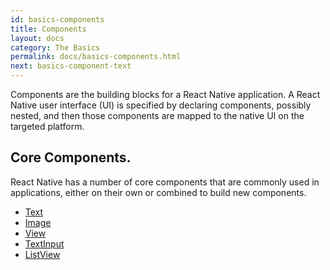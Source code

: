 ```yaml
---
id: basics-components
title: Components
layout: docs
category: The Basics
permalink: docs/basics-components.html
next: basics-component-text
---
```


Components are the building blocks for a React Native application. A React Native user interface (UI) is specified by declaring components, possibly nested, and then those components are mapped to the native UI on the targeted platform.

## Core Components.

React Native has a number of core components that are commonly used in applications, either on their own or combined to build new components.

- [Text](/react-native/docs/tutorial-component-text.html)
- [Image](/react-native/docs/tutorial-component-image.html)
- [View](/react-native/docs/tutorial-component-view.html)
- [TextInput](/react-native/docs/tutorial-component-textinput.html)
- [ListView](/react-native/docs/tutorial-component-listview.html)
